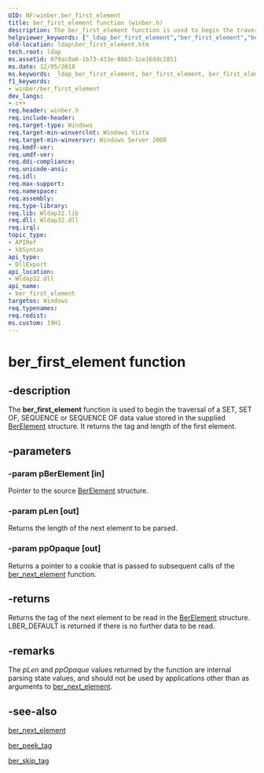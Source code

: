 ```yaml
---
UID: NF:winber.ber_first_element
title: ber_first_element function (winber.h)
description: The ber_first_element function is used to begin the traversal of a SET, SET OF, SEQUENCE or SEQUENCE OF data value stored in the supplied BerElement structure. It returns the tag and length of the first element.helpviewer_keywords: ["_ldap_ber_first_element","ber_first_element","ber_first_element function [LDAP]","ldap.ber__first__element","ldap.ber_first_element","winber/ber_first_element"]
old-location: ldap\ber_first_element.htm
tech.root: ldap
ms.assetid: 079ac0a6-1b73-433e-88b3-1ce16ddc2851
ms.date: 12/05/2018
ms.keywords: _ldap_ber_first_element, ber_first_element, ber_first_element function [LDAP], ldap.ber__first__element, ldap.ber_first_element, winber/ber_first_element
f1_keywords:
- winber/ber_first_element
dev_langs:
- c++
req.header: winber.h
req.include-header: 
req.target-type: Windows
req.target-min-winverclnt: Windows Vista
req.target-min-winversvr: Windows Server 2008
req.kmdf-ver: 
req.umdf-ver: 
req.ddi-compliance: 
req.unicode-ansi: 
req.idl: 
req.max-support: 
req.namespace: 
req.assembly: 
req.type-library: 
req.lib: Wldap32.lib
req.dll: Wldap32.dll
req.irql: 
topic_type:
- APIRef
- kbSyntax
api_type:
- DllExport
api_location:
- Wldap32.dll
api_name:
- ber_first_element
targetos: Windows
req.typenames: 
req.redist: 
ms.custom: 19H1
---
```


# ber_first_element function


## -description


The <b>ber_first_element</b> function is used to begin the traversal of a SET, SET OF, SEQUENCE or SEQUENCE OF data value stored in the supplied <a href="https://docs.microsoft.com/previous-versions/windows/desktop/api/winldap/ns-winldap-berelement">BerElement</a> structure. It returns the tag and length of the first element.


## -parameters




### -param pBerElement [in]

Pointer to the source <a href="https://docs.microsoft.com/previous-versions/windows/desktop/api/winldap/ns-winldap-berelement">BerElement</a> structure.


### -param pLen [out]

Returns the length of the next element to be parsed.


### -param ppOpaque [out]

Returns a pointer to a cookie that is passed to subsequent calls of the 
<a href="https://docs.microsoft.com/previous-versions/windows/desktop/api/winber/nf-winber-ber_next_element">ber_next_element</a> function.


## -returns



Returns the tag of the next element to be read in the <a href="https://docs.microsoft.com/previous-versions/windows/desktop/api/winldap/ns-winldap-berelement">BerElement</a> structure. LBER_DEFAULT is returned if there is no further data to be read.




## -remarks



The <i>pLen</i> and <i>ppOpaque</i> values returned by the function are internal parsing state values, and should not be used by applications other than as arguments to <a href="https://docs.microsoft.com/previous-versions/windows/desktop/api/winber/nf-winber-ber_next_element">ber_next_element</a>.




## -see-also




<a href="https://docs.microsoft.com/previous-versions/windows/desktop/api/winber/nf-winber-ber_next_element">ber_next_element</a>



<a href="https://docs.microsoft.com/previous-versions/windows/desktop/api/winber/nf-winber-ber_peek_tag">ber_peek_tag</a>



<a href="https://docs.microsoft.com/previous-versions/windows/desktop/api/winber/nf-winber-ber_skip_tag">ber_skip_tag</a>
 

 

